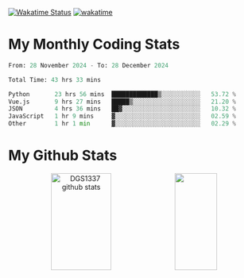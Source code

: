[![Wakatime Status](https://github.com/noopurphalak/noopurphalak/workflows/wakatime-status-update/badge.svg)](https://github.com/noopurphalak/noopurphalak/actions/workflows/main.yml)
[![wakatime](https://wakatime.com/badge/user/80ace140-ef40-4fdd-b8ed-f3be3d2e1aea.svg)](https://wakatime.com/@80ace140-ef40-4fdd-b8ed-f3be3d2e1aea)

# My Monthly Coding Stats

<!--START_SECTION:waka-->

```python
From: 28 November 2024 - To: 28 December 2024

Total Time: 43 hrs 33 mins

Python       23 hrs 56 mins  █████████████▒░░░░░░░░░░░   53.72 %
Vue.js       9 hrs 27 mins   █████▒░░░░░░░░░░░░░░░░░░░   21.20 %
JSON         4 hrs 36 mins   ██▓░░░░░░░░░░░░░░░░░░░░░░   10.32 %
JavaScript   1 hr 9 mins     ▓░░░░░░░░░░░░░░░░░░░░░░░░   02.59 %
Other        1 hr 1 min      ▓░░░░░░░░░░░░░░░░░░░░░░░░   02.29 %
```

<!--END_SECTION:waka-->

# My Github Stats
<div style="text-align: center;">
  <img width="49%" height="195px" src="https://github-readme-stats-sigma-five.vercel.app/api?username=noopurphalak&show_icons=true&count_private=true&hide_border=true&title_color=00FFFF&icon_color=00FFFF&text_color=00FFFF&bg_color=0d1117" alt="DGS1337 github stats" />
  <img width="41%" height="195px" src="https://github-readme-stats-sigma-five.vercel.app/api/top-langs/?username=noopurphalak&layout=compact&hide_border=true&title_color=00FFFF&text_color=00FFFF&bg_color=0d1117" />
</div>
